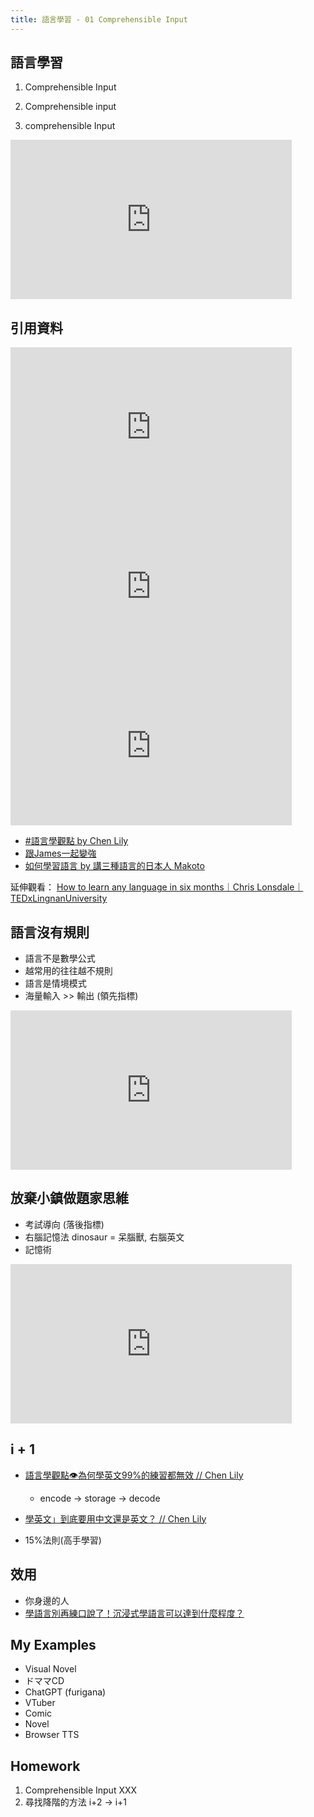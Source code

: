 ```yaml
---
title: 語言學習 - 01 Comprehensible Input
---
```


<div class="slide">

## 語言學習

1. Comprehensible Input

2. Comprehensible input

3. comprehensible Input

<iframe width="450" height="255" src="https://www.youtube.com/embed/NiTsduRreug" title=" Stephen Krashen on Language Acquisition " frameborder="0" ></iframe>

</div>

<div class="slide">

## 引用資料
 
<iframe width="450" height="255" src="https://www.youtube.com/embed/BxMmsdgRrHs" title="【科學實證】看影片學英文的方法! 要開字幕嗎? 怎麼選影片? " frameborder="0" ></iframe>

<iframe width="450" height="255" src="https://www.youtube.com/embed/z4ozspuMxiA" title="初學者不看會後悔的學語言方法" frameborder="0" ></iframe>

<iframe width="450" height="255" src="https://www.youtube.com/embed/3z4k5WEDWQM" title="學習語言很重要的理論/Comprehensible Input" frameborder="0" ></iframe>

* [#語言學觀點 by Chen Lily](https://www.youtube.com/playlist?list=PL7O84OhN72d6jBPUTKDw8MrbeNpGWMBo9)
* [跟James一起變強](https://www.youtube.com/@james-clips/videos)
* [如何學習語言 by 講三種語言的日本人 Makoto](https://www.youtube.com/playlist?list=PLeuIf4OgJRdozjMbStINRYde0Az1t_iQc)

延伸觀看： [How to learn any language in six months｜Chris Lonsdale｜TEDxLingnanUniversity](https://www.youtube.com/watch?v=d0yGdNEWdn0)

</div>


<div class="slide">

## 語言沒有規則

* 語言不是數學公式
* 越常用的往往越不規則
* 語言是情境模式
* 海量輸入 >> 輸出 (領先指標)

<iframe width="450" height="255" src="https://www.youtube.com/embed/0U2q0z3cr8w" title="為什麼不要學太多文法？學文法的壞處" frameborder="0" ></iframe>

</div>

<div class="slide">

## 放棄小鎮做題家思維

* 考試導向 (落後指標)
* 右腦記憶法 dinosaur = 呆腦獸, 右腦英文
* 記憶術

<iframe width="450" height="255" src="https://www.youtube.com/embed/8LGp_ZGKPSY" title="文法基礎強，聽力閱讀很吃力，該如何突破瓶頸，繼續進步？" frameborder="0" ></iframe>

</div>

<div class="slide">

## i + 1

* [語言學觀點👁為何學英文99%的練習都無效 // Chen Lily](https://www.youtube.com/watch?v=jRjBUbxQ0O0)
  * encode -> storage -> decode
* [學英文」到底要用中文還是英文？ // Chen Lily](https://www.youtube.com/watch?v=Y2CLfJnLBIE)

* 15%法則(高手學習)

</div>


<div class="slide">

## 效用

* 你身邊的人
* [學語言別再練口說了！沉浸式學語言可以達到什麼程度？](https://www.youtube.com/watch?v=Q9NRct8e6DE)

</div>


<div class="slide">

## My Examples
* Visual Novel
* ドママCD
* ChatGPT (furigana)
* VTuber
* Comic
* Novel
* Browser TTS

</div>


<div class="slide">

## Homework

1. Comprehensible Input XXX
2. 尋找降階的方法 i+2 -> i+1

</div>
